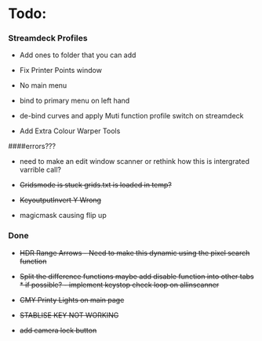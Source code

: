 # Todo:

### Streamdeck Profiles
* Add ones to folder that you can add
* Fix Printer Points window
*    No main menu
*    bind to primary menu on left hand
* de-bind curves and apply Muti function profile switch on   streamdeck


* Add Extra Colour Warper Tools



####errors???
* need to make an edit window scanner or rethink how this is intergrated varrible call?


* ~~Gridsmode is stuck grids.txt is loaded in temp?~~
* ~~KeyoutputInvert Y Wrong~~

* magicmask causing flip up


### Done


* ~~HDR Range Arrows - Need to make this dynamic using the pixel search function~~

* ~~Split the difference functions maybe add disable function into other tabs * if possible? - implement keystop check loop on allinscanner~~
* ~~CMY Printy Lights on main page~~

* ~~STABLISE KEY NOT WORKING~~
* ~~add camera lock button~~